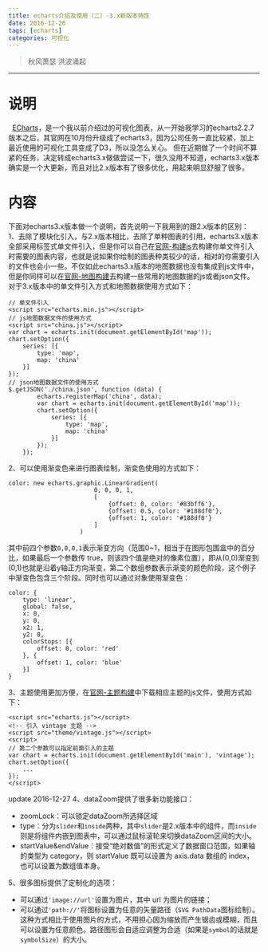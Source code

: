 ```yaml
---
title: echarts介绍及使用（二）-3.x新版本特性
date: 2016-12-26
tags: [echarts]
categories: 可视化
---
```

> 秋风萧瑟 洪波涌起

***
# 说明
&nbsp;&nbsp;[ECharts](https://github.com/ecomfe/echarts)，是一个我以前介绍过的可视化图表，从一开始我学习的echarts2.2.7版本之后，其官网在10月份升级成了echarts3，因为公司任务一直比较紧，加上最近使用的可视化工具变成了D3，所以没怎么关心。
但在近期做了一个时间不算紧的任务，决定转成echarts3.x做做尝试一下，很久没用不知道，echarts3.x版本确实是一个大更新，而且对比2.x版本有了很多优化，用起来明显舒服了很多。

<!-- more -->
# 内容
下面对echarts3.x版本做一个说明，首先说明一下我用到的跟2.x版本的区别：
1、去除了模块化引入，与2.x版本相比，去除了单种图表的引用，echarts3.x版本全部采用标签式单文件引入，但是你可以自己在[官网-构建js](http://echarts.baidu.com/builder.html)去构建你单文件引入时需要的图表内容，也就是说如果你绘制的图表种类较少的话，相对的你需要引入的文件也会小一些。不仅如此echarts3.x版本的地图数据也没有集成到js文件中，但是你同样可以在[官网-地图构建](http://ecomfe.github.io/echarts-map-tool/)去构建一些常用的地图数据的js或者json文件。
对于3.x版本中的单文件引入方式和地图数据使用方式如下：
```
// 单文件引入
<script src="echarts.min.js"></script>
// js地图数据文件的使用方式
<script src="china.js"></script>
var chart = echarts.init(document.getElementById('map'));
chart.setOption({
    series: [{
        type: 'map',
        map: 'china'
    }]
});
// json地图数据文件的使用方式
$.getJSON('./china.json', function (data) {
        echarts.registerMap('china', data);
        var chart = echarts.init(document.getElementById('map'));
        chart.setOption({
            series: [{
                type: 'map',
                map: 'china'
            }]
        });
    });
```
2、可以使用渐变色来进行图表绘制，渐变色使用的方式如下：
```
color: new echarts.graphic.LinearGradient(
                        0, 0, 0, 1,
                        [
                            {offset: 0, color: '#83bff6'},
                            {offset: 0.5, color: '#188df0'},
                            {offset: 1, color: '#188df0'}
                        ]
                    )
```
其中前四个参数`0,0,0,1`表示渐变方向（范围0~1，相当于在图形包围盒中的百分比，如果最后一个参数传 true，则该四个值是绝对的像素位置），即从(0,0)渐变到(0,1)也就是沿着y轴正方向渐变，第二个数组参数表示渐变的颜色阶段，这个例子中渐变色包含三个阶段。同时也可以通过对象使用渐变色：
```
color: {
    type: 'linear',
    global: false,
    x: 0,
    y: 0,
    x2: 1,
    y2: 0,
    colorStops: [{
        offset: 0, color: 'red'
    }, {
        offset: 1, color: 'blue'
    }]
}
```
3、主题使用更加方便，在[官网-主题构建](http://echarts.baidu.com/download-theme.html)中下载相应主题的js文件，使用方式如下：
```
<script src="echarts.js"></script>
<!-- 引入 vintage 主题 -->
<script src="theme/vintage.js"></script>
<script>
// 第二个参数可以指定前面引入的主题
var chart = echarts.init(document.getElementById('main'), 'vintage');
chart.setOption({
    ...
});
</script>
```

update 2016-12-27
4、dataZoom提供了很多新功能接口：
- zoomLock：可以锁定dataZoom所选择区域
- type：分为`slider`和`inside`两种，其中`slider`是2.x版本中的组件，而`inside`则是将组件内嵌到图表中，可以通过鼠标滚轮来切换dataZoom区间的大小。
- startValue&endValue：接受“绝对数值”的形式定义了数据窗口范围，如果轴的类型为 category，则 startValue 既可以设置为 axis.data 数组的 index，也可以设置为数组值本身。

5、很多图标提供了定制化的选项：
- 可以通过`'image://url'`设置为图片，其中 url 为图片的链接；
- 可以通过`'path://'`将图标设置为任意的矢量路径（`SVG PathData`图标绘制）。这种方式相比于使用图片的方式，不用担心因为缩放而产生锯齿或模糊，而且可以设置为任意颜色。路径图形会自适应调整为合适（如果是`symbol`的话就是`symbolSize`）的大小。